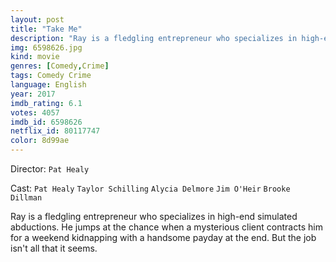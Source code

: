 ```yaml
---
layout: post
title: "Take Me"
description: "Ray is a fledgling entrepreneur who specializes in high-end simulated abductions. He jumps at the chance when a mysterious client contracts him for a weekend kidnapping with a handsome payday at the end. But the job isn't all that it seems..."
img: 6598626.jpg
kind: movie
genres: [Comedy,Crime]
tags: Comedy Crime 
language: English
year: 2017
imdb_rating: 6.1
votes: 4057
imdb_id: 6598626
netflix_id: 80117747
color: 8d99ae
---
```

Director: `Pat Healy`  

Cast: `Pat Healy` `Taylor Schilling` `Alycia Delmore` `Jim O'Heir` `Brooke Dillman` 

Ray is a fledgling entrepreneur who specializes in high-end simulated abductions. He jumps at the chance when a mysterious client contracts him for a weekend kidnapping with a handsome payday at the end. But the job isn't all that it seems.